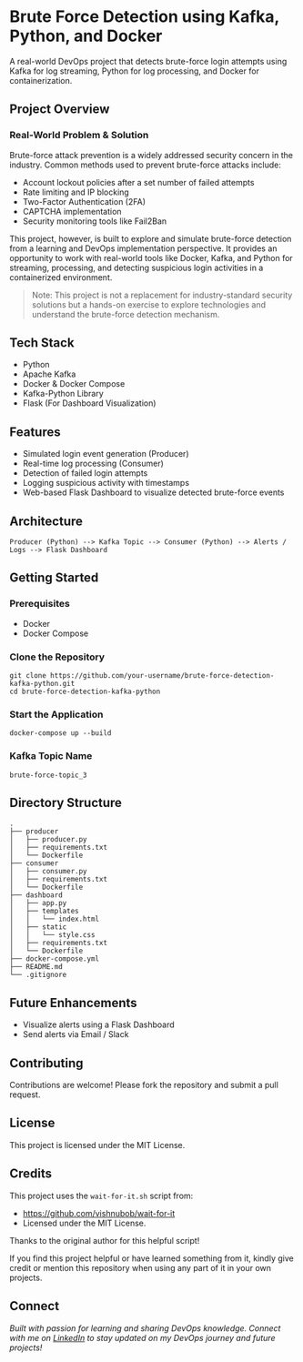 # Brute Force Detection using Kafka, Python, and Docker

A real-world DevOps project that detects brute-force login attempts using Kafka for log streaming, Python for log processing, and Docker for containerization.

## Project Overview

### Real-World Problem & Solution
Brute-force attack prevention is a widely addressed security concern in the industry. Common methods used to prevent brute-force attacks include:
- Account lockout policies after a set number of failed attempts
- Rate limiting and IP blocking
- Two-Factor Authentication (2FA)
- CAPTCHA implementation
- Security monitoring tools like Fail2Ban

This project, however, is built to explore and simulate brute-force detection from a learning and DevOps implementation perspective. It provides an opportunity to work with real-world tools like Docker, Kafka, and Python for streaming, processing, and detecting suspicious login activities in a containerized environment.

> Note: This project is not a replacement for industry-standard security solutions but a hands-on exercise to explore technologies and understand the brute-force detection mechanism.

## Tech Stack
- Python
- Apache Kafka
- Docker & Docker Compose
- Kafka-Python Library
- Flask (For Dashboard Visualization)

## Features
- Simulated login event generation (Producer)
- Real-time log processing (Consumer)
- Detection of failed login attempts
- Logging suspicious activity with timestamps
- Web-based Flask Dashboard to visualize detected brute-force events

## Architecture
```
Producer (Python) --> Kafka Topic --> Consumer (Python) --> Alerts / Logs --> Flask Dashboard
```

## Getting Started

### Prerequisites
- Docker
- Docker Compose

### Clone the Repository
```
git clone https://github.com/your-username/brute-force-detection-kafka-python.git
cd brute-force-detection-kafka-python
```

### Start the Application
```
docker-compose up --build
```

### Kafka Topic Name
```
brute-force-topic_3
```

## Directory Structure
```
.
├── producer
│   ├── producer.py
│   ├── requirements.txt
│   └── Dockerfile
├── consumer
│   ├── consumer.py
│   ├── requirements.txt
│   └── Dockerfile
├── dashboard
│   ├── app.py
│   ├── templates
│   │   └── index.html
│   ├── static
│   │   └── style.css
│   ├── requirements.txt
│   └── Dockerfile
├── docker-compose.yml
├── README.md
└── .gitignore
```

## Future Enhancements
- Visualize alerts using a Flask Dashboard
- Send alerts via Email / Slack

## Contributing
Contributions are welcome! Please fork the repository and submit a pull request.

## License
This project is licensed under the MIT License.

## Credits

This project uses the `wait-for-it.sh` script from:

- https://github.com/vishnubob/wait-for-it  
- Licensed under the MIT License.

Thanks to the original author for this helpful script!

If you find this project helpful or have learned something from it, kindly give credit or mention this repository when using any part of it in your own projects.

## Connect
*Built with passion for learning and sharing DevOps knowledge. Connect with me on [LinkedIn](www.linkedin.com/in/yashwanth-v-83591a1ba) to stay updated on my DevOps journey and future projects!*
